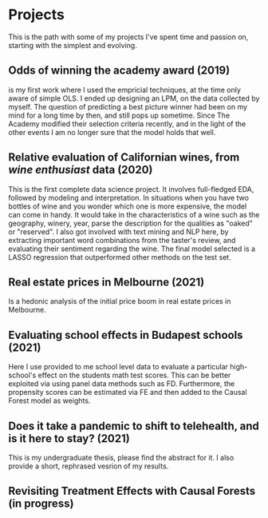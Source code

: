 # Projects
This is the path with some of my projects I've spent time and passion on, starting with the simplest and evolving.  
## Odds of winning the academy award (2019)
is my first work where I used the empricial techniques, at the time only aware of simple OLS. I ended up designing an LPM, on the data collected by myself. The question of predicting a best picture winner had been on my mind for a long time by then, and still pops up sometime. Since The Academy modified their selection criteria recently, and in the light of the other events I am no longer sure that the model holds that well.  
## Relative evaluation of Californian wines, from *wine enthusiast* data (2020)
This is the first complete data science project. It involves full-fledged EDA, followed by modeling and interpretation. In situations when you have two bottles of wine and you wonder which one is more expensive, the model can come in handy. It would take in the characteristics of a wine such as the geography, winery, year, parse the description for the qualities as "oaked" or "reserved". I also got involved with text mining and NLP here, by extracting important word combinations from the taster's review, and evaluating their sentiment regarding the wine. The final model selected is a LASSO regression that outperformed other methods on the test set.
## Real estate prices in Melbourne (2021)
Is a hedonic analysis of the initial price boom in real estate prices in Melbourne.
## Evaluating school effects in Budapest schools (2021)
Here I use provided to me school level data to evaluate a particular high-school's effect on the students math test scores. This can be better exploited via using panel data methods such as FD. Furthermore, the propensity scores can be estimated via FE and then added to the Causal Forest model as weights.  

## Does it take a pandemic to shift to telehealth, and is it here to stay? (2021)
This is my undergraduate thesis, please find the abstract for it. I also provide a short, rephrased vesrion of my results.  

## Revisiting Treatment Effects with Causal Forests (in progress)  
